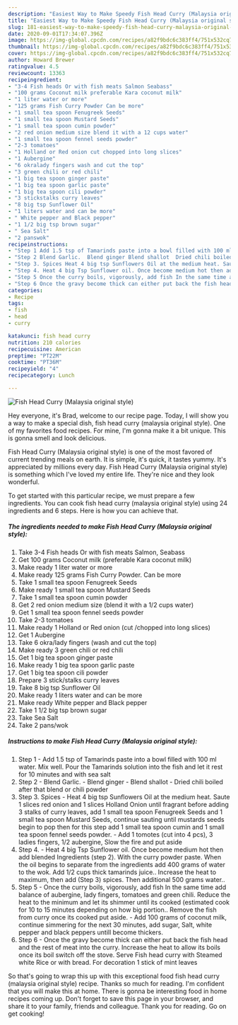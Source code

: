 ```yaml
---
description: "Easiest Way to Make Speedy Fish Head Curry (Malaysia original style)"
title: "Easiest Way to Make Speedy Fish Head Curry (Malaysia original style)"
slug: 181-easiest-way-to-make-speedy-fish-head-curry-malaysia-original-style
date: 2020-09-01T17:34:07.396Z
image: https://img-global.cpcdn.com/recipes/a82f9bdc6c383ff4/751x532cq70/fish-head-curry-malaysia-original-style-recipe-main-photo.jpg
thumbnail: https://img-global.cpcdn.com/recipes/a82f9bdc6c383ff4/751x532cq70/fish-head-curry-malaysia-original-style-recipe-main-photo.jpg
cover: https://img-global.cpcdn.com/recipes/a82f9bdc6c383ff4/751x532cq70/fish-head-curry-malaysia-original-style-recipe-main-photo.jpg
author: Howard Brewer
ratingvalue: 4.5
reviewcount: 13363
recipeingredient:
- "3-4 Fish heads Or with fish meats Salmon Seabass"
- "100 grams Coconut milk preferable Kara coconut milk"
- "1 liter water or more"
- "125 grams Fish Curry Powder Can be more"
- "1 small tea spoon Fenugreek Seeds"
- "1 small tea spoon Mustard Seeds"
- "1 small tea spoon cumin powder"
- "2 red onion medium size blend it with a 12 cups water"
- "1 small tea spoon fennel seeds powder"
- "2-3 tomatoes"
- "1 Holland or Red onion cut chopped into long slices"
- "1 Aubergine"
- "6 okralady fingers wash and cut the top"
- "3 green chili or red chili"
- "1 big tea spoon ginger paste"
- "1 big tea spoon garlic paste"
- "1 big tea spoon cili powder"
- "3 stickstalks curry leaves"
- "8 big tsp Sunflower Oil"
- "1 liters water and can be more"
- " White pepper and Black pepper"
- "1 1/2 big tsp brown sugar"
- " Sea Salt"
- "2 panswok"
recipeinstructions:
- "Step 1 Add 1.5 tsp of Tamarinds paste into a bowl filled with 100 ml water. Mix well. Pour the Tamarinds solution into the fish and let it rest for 10 minutes and with sea salt"
- "Step 2 Blend Garlic.  Blend ginger Blend shallot  Dried chili boiled after that blend or chili powder"
- "Step 3. Spices Heat 4 big tsp Sunflowers Oil at the medium heat. Saute 1 slices red onion and 1 slices Holland Onion until fragrant before adding 3 stalks of curry leaves, add 1 small tea spoon Fenugreek Seeds and 1 small tea spoon Mustard Seeds, continue sauting until mustards seeds begin to pop then for this step add 1 small tea spoon cumin and 1 small tea spoon fennel seeds powder.  Add 1 tomotes (cut into 4 pcs), 3 ladies fingers, 1/2 aubergine, Slow the fire and put aside"
- "Step 4. Heat 4 big Tsp Sunflower oil. Once become medium hot then add blended Ingredients (step 2). With the curry powder paste. When the oil begins to separate from the ingredients add 400 grams of water to the wok. Add 1/2 cups thick tamarinds juice.. Increase the heat to maximum, then add (Step 3) spices. Then additional 500 grams water.."
- "Step 5 Once the curry boils, vigorously, add fish In the same time add balance of aubergine, lady fingers, tomatoes and green chili. Reduce the heat to the minimum and let its shimmer until its cooked (estimated cook for 10 to 15 minutes depending on how big portion.. Remove the fish from curry once its cooked put aside.  Add 100 grams of coconut milk, continue simmering for the next 30 minutes, add sugar, Salt, white pepper and black peppers untill become thickers."
- "Step 6 Once the gravy become thick can either put back the fish head and the rest of meat into the curry. Increase the heat to allow its boils once its boil switch off the stove. Serve Fish head curry with Steamed white Rice or with bread. For decoration 1 stick of mint leaves"
categories:
- Recipe
tags:
- fish
- head
- curry

katakunci: fish head curry 
nutrition: 210 calories
recipecuisine: American
preptime: "PT22M"
cooktime: "PT36M"
recipeyield: "4"
recipecategory: Lunch

---
```



![Fish Head Curry (Malaysia original style)](https://img-global.cpcdn.com/recipes/a82f9bdc6c383ff4/751x532cq70/fish-head-curry-malaysia-original-style-recipe-main-photo.jpg)

Hey everyone, it's Brad, welcome to our recipe page. Today, I will show you a way to make a special dish, fish head curry (malaysia original style). One of my favorites food recipes. For mine, I'm gonna make it a bit unique. This is gonna smell and look delicious.



Fish Head Curry (Malaysia original style) is one of the most favored of current trending meals on earth. It is simple, it's quick, it tastes yummy. It's appreciated by millions every day. Fish Head Curry (Malaysia original style) is something which I've loved my entire life. They're nice and they look wonderful.


To get started with this particular recipe, we must prepare a few ingredients. You can cook fish head curry (malaysia original style) using 24 ingredients and 6 steps. Here is how you can achieve that.

<!--inarticleads1-->

##### The ingredients needed to make Fish Head Curry (Malaysia original style):

1. Take 3-4 Fish heads Or with fish meats Salmon, Seabass
1. Get 100 grams Coconut milk (preferable Kara coconut milk)
1. Make ready 1 liter water or more
1. Make ready 125 grams Fish Curry Powder. Can be more
1. Take 1 small tea spoon Fenugreek Seeds
1. Make ready 1 small tea spoon Mustard Seeds
1. Take 1 small tea spoon cumin powder
1. Get 2 red onion medium size (blend it with a 1/2 cups water)
1. Get 1 small tea spoon fennel seeds powder
1. Take 2-3 tomatoes
1. Make ready 1 Holland or Red onion (cut /chopped into long slices)
1. Get 1 Aubergine
1. Take 6 okra/lady fingers (wash and cut the top)
1. Make ready 3 green chili or red chili
1. Get 1 big tea spoon ginger paste
1. Make ready 1 big tea spoon garlic paste
1. Get 1 big tea spoon cili powder
1. Prepare 3 stick/stalks curry leaves
1. Take 8 big tsp Sunflower Oil
1. Make ready 1 liters water and can be more
1. Make ready  White pepper and Black pepper
1. Take 1 1/2 big tsp brown sugar
1. Take  Sea Salt
1. Take 2 pans/wok




<!--inarticleads2-->

##### Instructions to make Fish Head Curry (Malaysia original style):

1. Step 1 - Add 1.5 tsp of Tamarinds paste into a bowl filled with 100 ml water. Mix well. Pour the Tamarinds solution into the fish and let it rest for 10 minutes and with sea salt
1. Step 2 - Blend Garlic.  - Blend ginger - Blend shallot  - Dried chili boiled after that blend or chili powder
1. Step 3. Spices - Heat 4 big tsp Sunflowers Oil at the medium heat. Saute 1 slices red onion and 1 slices Holland Onion until fragrant before adding 3 stalks of curry leaves, add 1 small tea spoon Fenugreek Seeds and 1 small tea spoon Mustard Seeds, continue sauting until mustards seeds begin to pop then for this step add 1 small tea spoon cumin and 1 small tea spoon fennel seeds powder.  - Add 1 tomotes (cut into 4 pcs), 3 ladies fingers, 1/2 aubergine, Slow the fire and put aside
1. Step 4. - Heat 4 big Tsp Sunflower oil. Once become medium hot then add blended Ingredients (step 2). With the curry powder paste. When the oil begins to separate from the ingredients add 400 grams of water to the wok. Add 1/2 cups thick tamarinds juice.. Increase the heat to maximum, then add (Step 3) spices. Then additional 500 grams water..
1. Step 5 - Once the curry boils, vigorously, add fish In the same time add balance of aubergine, lady fingers, tomatoes and green chili. Reduce the heat to the minimum and let its shimmer until its cooked (estimated cook for 10 to 15 minutes depending on how big portion.. Remove the fish from curry once its cooked put aside.  - Add 100 grams of coconut milk, continue simmering for the next 30 minutes, add sugar, Salt, white pepper and black peppers untill become thickers.
1. Step 6 - Once the gravy become thick can either put back the fish head and the rest of meat into the curry. Increase the heat to allow its boils once its boil switch off the stove. Serve Fish head curry with Steamed white Rice or with bread. For decoration 1 stick of mint leaves




So that's going to wrap this up with this exceptional food fish head curry (malaysia original style) recipe. Thanks so much for reading. I'm confident that you will make this at home. There is gonna be interesting food in home recipes coming up. Don't forget to save this page in your browser, and share it to your family, friends and colleague. Thank you for reading. Go on get cooking!
